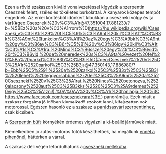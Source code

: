 Ezen a rövid szakaszon kiváló vonalvezetéssel kígyózik a szerpentin Csesznek felett, széles és tökéletes burkolattal. A kanyarok közepes tempót engednek. Az erdei körítésből időnként kibukkan a cseszneki völgy és [a vár](#geo:Cseszneki%20v%C3%A1r@47.351004,17.881230/?b=%5BEz%20a%20v%C3%A1rrom%5D(https://hu.wikipedia.org/wiki/Cseszneki_v%C3%A1r%29%20f%C5%91k%C3%A9nt%20kil%C3%A1t%C3%B3k%C3%A9nt%20funkcion%C3%A1l%20az%20egy%C3%A9bk%C3%A9nt%20gy%C3%B6ny%C3%B6r%C5%B1%20v%C3%B6lgy%20kil%C3%A1t%C3%A1s%C3%A1ra.%20Mind%C3%B6ssze%20egy%20r%C3%B6vid%20r%C3%B6vid,%20de%20meredek%20s%C3%A9ta%20vezet%20fel%20%5Ba%20parkol%C3%B3b%C3%B3l%5D(#geo:Cseszneki%2520v%25C3%25A1r%2520parkol%25C3%25B3ja@47.350143,17.886980/?b=Ebb%25C5%2591l%2520a%2520parkol%25C3%25B3b%25C3%25B3l%2520lehet%2520leggyorsabban%2520el%25C3%25A9rni%2520a%2520Cseszneki%2520v%25C3%25A1rat.%2520Nincs%2520betonozva,%2520alacsony%2520aut%25C3%25B3kkal%2520%25C3%25A9rdemes%2520vigy%25C3%25A1zni!).%0A%0AA%20v%C3%A1r%20honlapja:%20%3Chttps://www.facebook.com/csesznekvara%3E.) panorámája. Ezek miatt a szakasz forgalma jó időben kiemelkedő szokott lenni, kifejezetten sok motorossal. Egészen hasonló ez a szakasz a [parádsasvári szerpentinhez](#24Paradsasvar), csak kicsiben.

A [Szerpentin büfé](#geo:Szerpentin%20B%C3%BCf%C3%A9@47.348617,17.875353/?b=Egy%20k%C3%B6zkedvelt%20aut%C3%B3s-motoros%20b%C3%BCf%C3%A9%20sz%C3%A9p%20kil%C3%A1t%C3%A1ssal%20a%20legjobb%20szakasz%C3%A1n%20a%20szerpentinnek.%0A%0AA%20b%C3%BCf%C3%A9%20honlapja:%20%3Chttps://www.facebook.com/profile.php?id=100015815672849%3E) környékén érdemes vigyázni a ki-beálló járművek miatt.

Kiemelkedően jó autós-motoros fotók készíthetőek, ha megállunk [ennél a pihenőnél](#geo:Parkol%C3%B3@47.348235,17.877064/?b=Sz%C3%A9p%20panor%C3%A1ma%20ny%C3%ADlik%20a%20parkol%C3%B3b%C3%B3l,%20j%C3%B3l%20l%C3%A1that%C3%B3%20a%20v%C3%A1r%20is.%20%C3%81ltal%C3%A1ban%20kiv%C3%A1l%C3%B3%20aut%C3%B3s%20k%C3%A9pek%20k%C3%A9sz%C3%ADthet%C5%91ek%20innen,%20a%20v%C3%A1rral%20a%20h%C3%A1tt%C3%A9rben.), háttérben a várral.

A szakasz déli végén lefordulhatunk a [cseszneki mellékútra](#CsesznekMellekut).